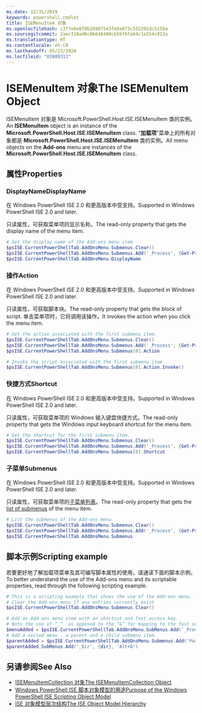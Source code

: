 ```yaml
---
ms.date: 12/31/2019
keywords: powershell,cmdlet
title: ISEMenuItem 对象
ms.openlocfilehash: c3ffe6e8f0b28987543fe0a873c552292dc5158a
ms.sourcegitcommit: 2aec310ad0c0b048400cb56f6fa64c1e554c812a
ms.translationtype: HT
ms.contentlocale: zh-CN
ms.lasthandoff: 05/23/2020
ms.locfileid: "83809313"
---
```

# <a name="the-isemenuitem-object"></a><span data-ttu-id="7ff8f-103">ISEMenuItem 对象</span><span class="sxs-lookup"><span data-stu-id="7ff8f-103">The ISEMenuItem Object</span></span>

<span data-ttu-id="7ff8f-104">ISEMenuItem 对象是 Microsoft.PowerShell.Host.ISE.ISEMenuItem 类的实例。  </span><span class="sxs-lookup"><span data-stu-id="7ff8f-104">An **ISEMenuItem** object is an instance of the **Microsoft.PowerShell.Host.ISE.ISEMenuItem** class.</span></span>
<span data-ttu-id="7ff8f-105">“**加载项**”菜单上的所有对象都是 **Microsoft.PowerShell.Host.ISE.ISEMenuItem** 类的实例。</span><span class="sxs-lookup"><span data-stu-id="7ff8f-105">All menu objects on the **Add-ons** menu are instances of the **Microsoft.PowerShell.Host.ISE.ISEMenuItem** class.</span></span>

## <a name="properties"></a><span data-ttu-id="7ff8f-106">属性</span><span class="sxs-lookup"><span data-stu-id="7ff8f-106">Properties</span></span>

### <a name="displayname"></a><span data-ttu-id="7ff8f-107">DisplayName</span><span class="sxs-lookup"><span data-stu-id="7ff8f-107">DisplayName</span></span>

<span data-ttu-id="7ff8f-108">在 Windows PowerShell ISE 2.0 和更高版本中受支持。</span><span class="sxs-lookup"><span data-stu-id="7ff8f-108">Supported in Windows PowerShell ISE 2.0 and later.</span></span>

<span data-ttu-id="7ff8f-109">只读属性，可获取菜单项的显示名称。</span><span class="sxs-lookup"><span data-stu-id="7ff8f-109">The read-only property that gets the display name of the menu item.</span></span>

```powershell
# Get the display name of the Add-ons menu item
$psISE.CurrentPowerShellTab.AddOnsMenu.Submenus.Clear()
$psISE.CurrentPowerShellTab.AddOnsMenu.Submenus.Add('_Process', {Get-Process}, 'Alt+P')
$psISE.CurrentPowerShellTab.AddOnsMenu.DisplayName
```

### <a name="action"></a><span data-ttu-id="7ff8f-110">操作</span><span class="sxs-lookup"><span data-stu-id="7ff8f-110">Action</span></span>

<span data-ttu-id="7ff8f-111">在 Windows PowerShell ISE 2.0 和更高版本中受支持。</span><span class="sxs-lookup"><span data-stu-id="7ff8f-111">Supported in Windows PowerShell ISE 2.0 and later.</span></span>

<span data-ttu-id="7ff8f-112">只读属性，可获取脚本块。</span><span class="sxs-lookup"><span data-stu-id="7ff8f-112">The read-only property that gets the block of script.</span></span> <span data-ttu-id="7ff8f-113">单击菜单项时，它将调用该操作。</span><span class="sxs-lookup"><span data-stu-id="7ff8f-113">It invokes the action when you click the menu item.</span></span>

```powershell
# Get the action associated with the first submenu item.
$psISE.CurrentPowerShellTab.AddOnsMenu.Submenus.Clear()
$psISE.CurrentPowerShellTab.AddOnsMenu.Submenus.Add('_Process', {Get-Process}, 'Alt+P')
$psISE.CurrentPowerShellTab.AddOnsMenu.Submenus[0].Action

# Invoke the script associated with the first submenu item
$psISE.CurrentPowerShellTab.AddOnsMenu.Submenus[0].Action.Invoke()
```

### <a name="shortcut"></a><span data-ttu-id="7ff8f-114">快捷方式</span><span class="sxs-lookup"><span data-stu-id="7ff8f-114">Shortcut</span></span>

<span data-ttu-id="7ff8f-115">在 Windows PowerShell ISE 2.0 和更高版本中受支持。</span><span class="sxs-lookup"><span data-stu-id="7ff8f-115">Supported in Windows PowerShell ISE 2.0 and later.</span></span>

<span data-ttu-id="7ff8f-116">只读属性，可获取菜单项的 Windows 输入键盘快捷方式。</span><span class="sxs-lookup"><span data-stu-id="7ff8f-116">The read-only property that gets the Windows input keyboard shortcut for the menu item.</span></span>

```powershell
# Get the shortcut for the first submenu item.
$psISE.CurrentPowerShellTab.AddOnsMenu.Submenus.Clear()
$psISE.CurrentPowerShellTab.AddOnsMenu.Submenus.Add('_Process', {Get-Process}, 'Alt+P')
$psISE.CurrentPowerShellTab.AddOnsMenu.Submenus[0].Shortcut
```

### <a name="submenus"></a><span data-ttu-id="7ff8f-117">子菜单</span><span class="sxs-lookup"><span data-stu-id="7ff8f-117">Submenus</span></span>

<span data-ttu-id="7ff8f-118">在 Windows PowerShell ISE 2.0 和更高版本中受支持。</span><span class="sxs-lookup"><span data-stu-id="7ff8f-118">Supported in Windows PowerShell ISE 2.0 and later.</span></span>

<span data-ttu-id="7ff8f-119">只读属性，可获取菜单项的[子菜单列表](The-ISEMenuItemCollection-Object.md)。</span><span class="sxs-lookup"><span data-stu-id="7ff8f-119">The read-only property that gets the [list of submenus](The-ISEMenuItemCollection-Object.md) of the menu item.</span></span>

```powershell
# List the submenus of the Add-ons menu
$psISE.CurrentPowerShellTab.AddOnsMenu.Submenus.Clear()
$psISE.CurrentPowerShellTab.AddOnsMenu.Submenus.Add('_Process', {Get-Process}, 'Alt+P')
$psISE.CurrentPowerShellTab.AddOnsMenu.Submenus
```

## <a name="scripting-example"></a><span data-ttu-id="7ff8f-120">脚本示例</span><span class="sxs-lookup"><span data-stu-id="7ff8f-120">Scripting example</span></span>

<span data-ttu-id="7ff8f-121">若要更好地了解加载项菜单及其可编写脚本属性的使用，请通读下面的脚本示例。</span><span class="sxs-lookup"><span data-stu-id="7ff8f-121">To better understand the use of the Add-ons menu and its scriptable properties, read through the following scripting example.</span></span>

```powershell
# This is a scripting example that shows the use of the Add-ons menu.
# Clear the Add-ons menu if any entries currently exist
$psISE.CurrentPowerShellTab.AddOnsMenu.Submenus.Clear()

# Add an Add-ons menu item with an shortcut and fast access key.
# Note the use of “_”  as opposed to the “&” for mapping to the fast access key letter for the menu item.
$menuAdded = $psISE.CurrentPowerShellTab.AddOnsMenu.SubMenus.Add('_Process', {Get-Process}, 'Alt+P')
# Add a nested menu - a parent and a child submenu item.
$parentAdded = $psISE.CurrentPowerShellTab.AddOnsMenu.Submenus.Add('Parent', $null, $null)
$parentAdded.SubMenus.Add('_Dir', {dir}, 'Alt+D')
```

## <a name="see-also"></a><span data-ttu-id="7ff8f-122">另请参阅</span><span class="sxs-lookup"><span data-stu-id="7ff8f-122">See Also</span></span>

- [<span data-ttu-id="7ff8f-123">ISEMenuItemCollection 对象</span><span class="sxs-lookup"><span data-stu-id="7ff8f-123">The ISEMenuItemCollection Object</span></span>](The-ISEMenuItemCollection-Object.md)
- [<span data-ttu-id="7ff8f-124">Windows PowerShell ISE 脚本对象模型的用途</span><span class="sxs-lookup"><span data-stu-id="7ff8f-124">Purpose of the Windows PowerShell ISE Scripting Object Model</span></span>](Purpose-of-the-Windows-PowerShell-ISE-Scripting-Object-Model.md)
- [<span data-ttu-id="7ff8f-125">ISE 对象模型层次结构</span><span class="sxs-lookup"><span data-stu-id="7ff8f-125">The ISE Object Model Hierarchy</span></span>](The-ISE-Object-Model-Hierarchy.md)
